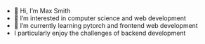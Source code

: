 - 👋 Hi, I’m Max Smith
- 👀 I’m interested in computer science and web development
- 🌱 I’m currently learning pytorch and frontend web development
- I particularly enjoy the challenges of backend development
<!---
- 💞️ I’m looking to collaborate on ...
- 📫 How to reach me ... 
--->


